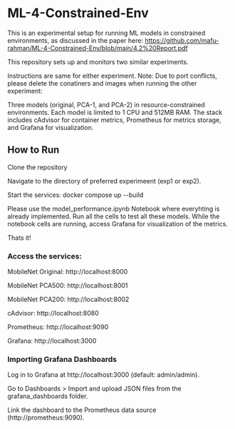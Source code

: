 # ML-4-Constrained-Env
This is an experimental setup for running ML models in constrained environments, as discussed in the paper here: https://github.com/mafu-rahman/ML-4-Constrained-Env/blob/main/4.2%20Report.pdf

This repository sets up and monitors two similar experiments. 

Instructions are same for either experiment. Note: Due to port conflicts, please delete the conatiners and images when running the other experiment:

Three models (original, PCA-1, and PCA-2) in resource-constrained environments. Each model is limited to 1 CPU and 512MB RAM. The stack includes cAdvisor for container metrics, Prometheus for metrics storage, and Grafana for visualization.

## How to Run
Clone the repository

Navigate to the directory of preferred experimeent (exp1 or exp2).

Start the services:  docker compose up --build

Please use the model_performance.ipynb Notebook where everyhting is already implemented. Run all the cells to test all these models.
While the notebook cells are running, access Grafana for visualization of the metrics.

Thats it!

### Access the services:

MobileNet Original: http://localhost:8000

MobileNet PCA500: http://localhost:8001

MobileNet PCA200: http://localhost:8002

cAdvisor: http://localhost:8080

Prometheus: http://localhost:9090

Grafana: http://localhost:3000

### Importing Grafana Dashboards
Log in to Grafana at http://localhost:3000 (default: admin/admin).

Go to Dashboards > Import and upload JSON files from the grafana_dashboards folder.

Link the dashboard to the Prometheus data source (http://prometheus:9090).
